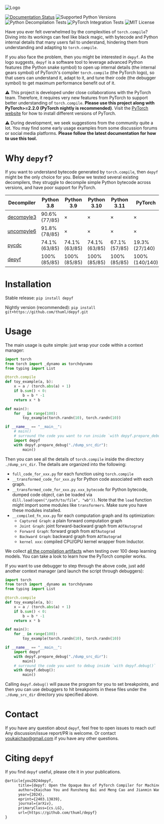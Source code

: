 ![Logo](imgs/logo-and-text.svg)

[![Documentation Status](https://readthedocs.org/projects/depyf/badge/?version=latest)](https://depyf.readthedocs.io/en/latest/) ![Supported Python Versions](https://img.shields.io/badge/python-%203.7%20%7C%203.8%20%7C%203.9%20%7C%203.10%20%7C%203.11-blue) ![Python Decompilation Tests](https://github.com/thuml/depyf/actions/workflows/test_decompile.yml/badge.svg) ![PyTorch Integration Tests](https://github.com/thuml/depyf/actions/workflows/test_pytorch.yml/badge.svg) ![MIT License](https://img.shields.io/github/license/thuml/depyf)

Have you ever felt overwhelmed by the complexities of `torch.compile`? Diving into its workings can feel like black magic, with bytecode and Python internal details that many users fail to understand, hindering them from understanding and adapting to `torch.compile`.

If you also face the problem, then you might be interested in `depyf`. As the logo suggests, `depyf` is a software tool to leverage advanced Python features (the Python snake symbol) to open up internal details (the internal gears symbol) of PyTorch's compiler `torch.compile` (the PyTorch logo), so that users can understand it, adapt to it, and tune their code (the debugger symbol) to get maximum performance benefit out of it.

:warning: This project is developed under close collaborations with the PyTorch team. Therefore, it requires very new features from PyTorch to support better understanding of `torch.compile`. **Please use this project along with PyTorch>=2.2.0 (PyTorch nightly is recommended)**. Visit the [PyTorch website](https://pytorch.org/) for how to install different versions of PyTorch.

:warning: During development, we seek suggestions from the community quite a lot. You may find some early usage examples from some discussion forums or social media platforms. **Please follow the latest documentation for how to use this tool.**

# Why `depyf`?

If you want to understand bytecode generated by `torch.compile`, then `depyf` might be the only choice for you. Below we tested several existing decompilers, they struggle to decompile simple Python bytecode across versions, and have poor support for PyTorch.

| Decompiler  | Python 3.8   | Python 3.9 | Python 3.10 | Python 3.11 | PyTorch |
|-------------|--------------|------------|-------------|-------------|---------|
| [decompyle3](https://github.com/rocky/python-decompile3)  | 90.6% (77/85)  | ×          | ×           | ×           | ×       |
| [uncompyle6](https://github.com/rocky/python-uncompyle6)  | 91.8% (78/85)| ×          | ×           | ×           | ×       |
| [pycdc](https://github.com/zrax/pycdc)       | 74.1% (63/85)  | 74.1% (63/85)| 74.1% (63/85) | 67.1% (57/85)          | 19.3% (27/140)|
| [depyf](https://github.com/thuml/depyf)       | 100% (85/85) | 100% (85/85)| 100% (85/85)| 100% (85/85)| 100% (140/140)|

# Installation

Stable release: `pip install depyf`

Nightly version (recommended): `pip install git+https://github.com/thuml/depyf.git`

# Usage

The main usage is quite simple: just wrap your code within a context manager:

```python
import torch
from torch import _dynamo as torchdynamo
from typing import List

@torch.compile
def toy_example(a, b):
    x = a / (torch.abs(a) + 1)
    if b.sum() < 0:
        b = b * -1
    return x * b

def main():
    for _ in range(100):
        toy_example(torch.randn(10), torch.randn(10))

if __name__ == "__main__":
    # main()
    # surround the code you want to run inside `with depyf.prepare_debug`
    import depyf
    with depyf.prepare_debug("./dump_src_dir"):
        main()
```

Then you can see all the details of `torch.compile` inside the directory `./dump_src_dir`. The details are organized into the following:

- `full_code_for_xxx.py` for each function using `torch.compile`
- `__transformed_code_for_xxx.py` for Python code associated with each graph.
- `__transformed_code_for_xxx.py.xxx_bytecode` for Python bytecode, dumped code object, can be loaded via `dill.load(open("/path/to/file", "wb"))`. Note that the `load` function might import some modules like `transformers`. Make sure you have these modules installed.
- `__compiled_fn_xxx.py` for each computation graph and its optimization:
  - `Captured Graph`: a plain forward computation graph
  - `Joint Graph`: joint forward-backward graph from `AOTAutograd`
  - `Forward Graph`: forward graph from `AOTAutograd`
  - `Backward Graph`: backward graph from `AOTAutograd`
  - `kernel xxx`: compiled CPU/GPU kernel wrapper from Inductor.

We collect [all the compilation artifacts](https://github.com/thuml/learn_torch.compile) when testing over 100 deep learning models. You can take a look to learn how the PyTorch compiler works.

If you want to use debugger to step through the above code, just add another context manager (and launch the script through debuggers):

```python
import torch
from torch import _dynamo as torchdynamo
from typing import List

@torch.compile
def toy_example(a, b):
    x = a / (torch.abs(a) + 1)
    if b.sum() < 0:
        b = b * -1
    return x * b

def main():
    for _ in range(100):
        toy_example(torch.randn(10), torch.randn(10))

if __name__ == "__main__":
    import depyf
    with depyf.prepare_debug("./dump_src_dir"):
        main()
    # surround the code you want to debug inside `with depyf.debug()`
    with depyf.debug():
        main()
```

Calling `depyf.debug()` will pause the program for you to set breakpoints, and then you can use debuggers to hit breakpoints in these files under the `./dump_src_dir` directory you specified above.

# Contact

If you have any question about `depyf`, feel free to open issues to reach out! Any discussion/issue report/PR is welcome. Or contact youkaichao@gmail.com if you have any other questions.

# Citing `depyf`

If you find `depyf` useful, please cite it in your publications.

```latex
@article{you2024depyf,
      title={depyf: Open the Opaque Box of PyTorch Compiler for Machine Learning Researchers}, 
      author={Kaichao You and Runsheng Bai and Meng Cao and Jianmin Wang and Ion Stoica and Mingsheng Long},
      year={2024},
      eprint={2403.13839},
      journal={arXiv},
      primaryClass={cs.LG},
      url={https://github.com/thuml/depyf}
}
```